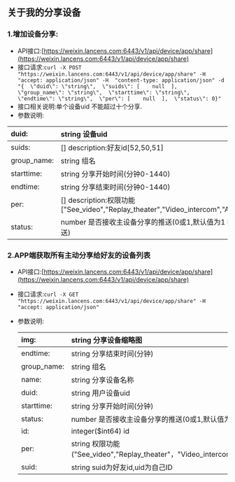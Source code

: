 ## 关于我的分享设备

### 1.增加设备分享:

* API接口:[https://weixin.lancens.com:6443/v1/api/device/app/share](https://weixin.lancens.com:6443/v1/api/device/app/share)
* 接口请求:`curl -X POST "https://weixin.lancens.com:6443/v1/api/device/app/share" -H  "accept: application/json" -H  "content-type: application/json" -d "{  \"duid\": \"string\",  \"suids\": [    null  ],  \"group_name\": \"string\",  \"starttime\": \"string\",  \"endtime\": \"string\",  \"per\": [    null  ],  \"status\": 0}"`
* 接口相关说明:单个设备uid 不能超过十个分享.
* 参数说明:

| duid: | string 设备uid |
| :--- | :--- |
| suids: | \[\] description:好友id\[52,50,51\] |
| group\_name: | string 组名 |
| starttime: | string 分享开始时间\(分钟0-1440\) |
| endtime: | string 分享结束时间\(分钟0-1440\) |
| per: | \[\] description:权限功能\["See\_video","Replay\_theater","Video\_intercom","Alarm\_push"\] |
| status: | number 是否接收主设备分享的推送\(0或1,默认值为1 接收分享推送\) |

### 2.APP端获取所有主动分享给好友的设备列表

* API接口:[https://weixin.lancens.com:6443/v1/api/device/app/share](https://weixin.lancens.com:6443/v1/api/device/app/share)
* 接口请求:`curl -X GET "https://weixin.lancens.com:6443/v1/api/device/app/share" -H  "accept: application/json"`

* 参数说明:

  | img: | string 分享设备缩略图 |
  | :--- | :--- |
  | endtime: | string 分享结束时间\(分钟\) |
  | group\_name: | string 组名 |
  | name: | string 分享设备名称 |
  | duid: | string 用户设备uid |
  | starttime: | string 分享开始时间\(分钟\) |
  | status: | number 是否接收主设备分享的推送\(0或1,默认值为1 接收分享推送\) |
  | id: | integer\($int64\) id |
  | per: | string 权限功能\("See\_video","Replay\_theater"，"Video\_intercom"，"Alarm\_push"\) |
  | suid: | string suid为好友id,uid为自己ID |



